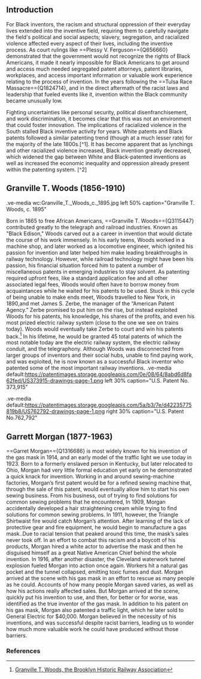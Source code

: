 ## Introduction
For Black inventors, the racism and structural oppression of their everyday lives extended into the  inventive field, requiring them to carefully navigate the field's political and social aspects; slavery, segregation, and racialized violence affected every aspect of their lives, including the inventive process. As court rulings like ==Plessy V. Ferguson=={Q656660} demonstrated that the government would not recognize the rights of Black Americans, it made it nearly impossible for Black Americans to get around and access much needed segregated patent attorneys, patent libraries, workplaces, and access important information or valuable work experience relating to the process of invention. In the years following the ==Tulsa Race Massacre=={Q1824714}, and in the direct aftermath of the racist laws and leadership that fueled events like it, invention within the Black community became unusually low. 

Fighting uncertainties like personal security, political disenfranchisement, and work discrimination, it becomes clear that this was not an environment that could foster innovation.  The implications of racialized violence in the South stalled Black inventive activity for years. White patents and Black patents followed a similar patenting trend (though at a much lesser rate) for the majority of the late 1800s.[^1]. It has  become apparent that as lynchings and other racialized violence increased, Black invention greatly decreased, which widened the gap between White and Black-patented inventions as well as increased the economic inequality and oppression already present within the patenting system. [^2]

## Granville T. Woods (1856-1910)
.ve-media wc:Granville_T._Woods_c._1895.jpg left 50% caption="Granville T. Woods, c. 1895"

Born in 1865 to free African Americans, ==Granville T. Woods=={Q3115447} contributed greatly to the telegraph and railroad industries. Known as "Black Edison," Woods  carved out a a career in invention that would dictate the course of his work immensely. In his early teens, Woods worked in a machine shop, and later worked as a locomotive engineer, which ignited his passion for invention and later helped him make leading breakthroughs in railway technology. However, while railroad technology might have been his passion, his financial situation forced him to patent a number of miscellaneous patents in emerging industries to stay solvent. As patenting required upfront fees, like a standard application fee and all other associated legal fees, Woods would often have to borrow money from acquaintances while he waited for his patents to be used. Stuck in this cycle of being unable to make ends meet, Woods travelled to New York, in 1890,and met James S. Zerbe, the manager of the “American Patent Agency.” Zerbe promised to put him on the rise, but instead exploited Woods for his patents, his knowledge, his shares of the profits, and even his most prized electric railway system (close to the one we see on trains today). Woods would eventually take Zerbe to court and win his patents back.[^3] In his lifetime, he would be granted 45 total patents of which the most notable today are the electric railway system, the electric railway conduit, and the telegraphony. Although Woods was disconnected from larger groups of inventors and their social hubs, unable to find paying work, and was exploited, he is now known as a successful Black inventor who patented some of the most important railway inventions. 
.ve-media default:https://patentimages.storage.googleapis.com/0e/08/64/8abd6d8fa62fed/US373915-drawings-page-1.png left 30% caption="U.S. Patent No. 373,915"

.ve-media default:https://patentimages.storage.googleapis.com/5a/b3/7e/d42235775819b8/US762792-drawings-page-1.png right 30% caption="U.S. Patent No.762,792"

## Garrett Morgan (1877-1963)
==Garret Morgan=={Q1316686} is most widely known for his invention of the gas mask in 1914, and an early model of the traffic light we use today in 1923. Born to a formerly enslaved person in Kentucky, but later relocated to Ohio, Morgan had very little formal education yet early on he demonstrated a quick knack for invention. Working in and around sewing-machine factories, Morgan’s first patent would be for a refined sewing machine that, through the sale of this patent, would eventually allow him to start his own sewing business. From his business, out of trying to find solutions for common sewing problems that he encountered, In 1909, Morgan accidentally developed a hair straightening cream while trying to find solutions for common sewing problems. In 1911, however, the Triangle Shirtwaist fire would catch Morgan’s attention. After learning of the lack of protective gear and fire equipment, he would begin to manufacture a gas mask..Due to racial tension that peaked around this time, the mask’s sales never took off. In an effort to combat this racism and a boycott of his products, Morgan hired a white actor to advertise the mask and then he disguised himself as a great Native American Chief behind the whole invention. In 1916, after another disaster, the Cleveland waterwork tunnel explosion fueled Morgan into action once again. Workers hit a natural gas pocket and the tunnel collapsed, emitting toxic fumes and dust. Morgan arrived at the scene with his gas mask in an effort to rescue as many people as he could. Accounts of how many people Morgan saved varies, as well as how his actions really affected sales. But Morgan arrived at the scene, quickly put his invention to use, and then, for better or for worse, was identified as the true inventor of the gas mask. In addition to his patent on his gas mask, Morgan also patented a traffic light, which he later sold to General Electric for $40,000. Morgan believed in the necessity of his inventions, and was successful despite racist barriers, leading us to wonder how much more valuable work he could have produced without those barriers. 








### References
[^3]: [Granville T. Woods, the Brooklyn Historic Railway Association](https://www.brooklynrail.net/Granville_Woods.html)